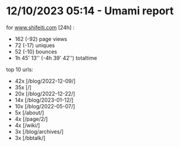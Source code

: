 # 12/10/2023 05:14 - Umami report
for www.shifeiti.com [24h] :

 - 162 (-92) page views
 - 72 (-17) uniques
 - 52 (-10) bounces
 - 1h 45' 13'' (-4h 39' 42'') totaltime


top 10 urls:
 - 42x [/blog/2022-12-09/]
 - 35x [/]
 - 20x [/blog/2022-12-22/]
 - 14x [/blog/2023-01-12/]
 - 10x [/blog/2022-05-07/]
 - 5x [/about/]
 - 4x [/page/2/]
 - 4x [/wiki/]
 - 3x [/blog/archives/]
 - 3x [/bbtalk/]


